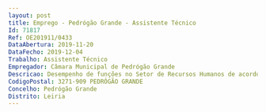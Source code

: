 ```yaml
--- 
layout: post
title: Emprego - Pedrógão Grande - Assistente Técnico
Id: 71817
Ref: OE201911/0433
DataAbertura: 2019-11-20
DataFecho: 2019-12-04
Trabalho: Assistente Técnico
Empregador: Câmara Municipal de Pedrógão Grande
Descricao: Desempenho de funções no Setor de Recursos Humanos de acordo com o previsto no anexo a que se refere o n.º 2, do artigo 88.º, da lei n.º 35 2014, de 20 de junho
CodigoPostal: 3271-909 PEDRÓGÃO GRANDE
Concelho: Pedrógão Grande
Distrito: Leiria
--- 
```

